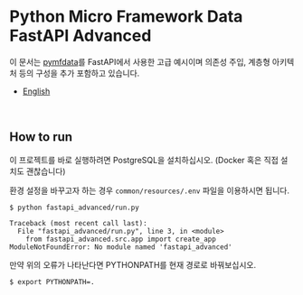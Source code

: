 # Python Micro Framework Data FastAPI Advanced

이 문서는 [pymfdata](https://github.com/NEONKID/python-mf-data)를 FastAPI에서 사용한 고급 예시이며 의존성 주입, 계층형 아키텍처 등의 구성을 추가 포함하고 있습니다.

* [English](https://github.com/NEONKID/python-mf-data-example/blob/main/fastapi_advanced/README.md)



<br />



## How to run

이 프로젝트를 바로 실행하려면 PostgreSQL을 설치하십시오. (Docker 혹은 직접 설치도 괜찮습니다)

환경 설정을 바꾸고자 하는 경우 ```common/resources/.env``` 파일을 이용하시면 됩니다.

```shell
$ python fastapi_advanced/run.py
```

```
Traceback (most recent call last):
  File "fastapi_advanced/run.py", line 3, in <module>
    from fastapi_advanced.src.app import create_app
ModuleNotFoundError: No module named 'fastapi_advanced'
```

만약 위의 오류가 나타난다면 PYTHONPATH를 현재 경로로 바꿔보십시오.

```shell
$ export PYTHONPATH=.
```

